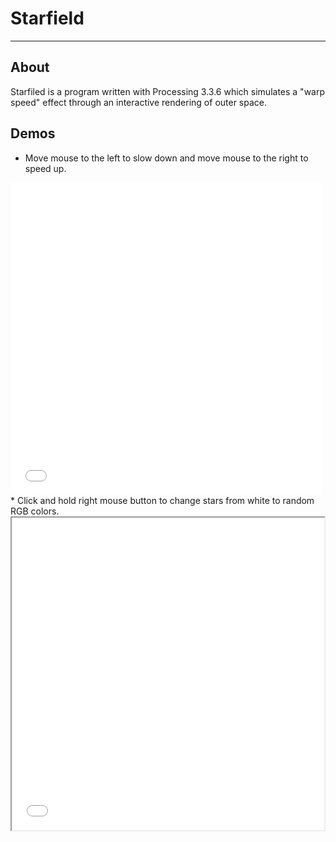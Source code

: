 # Starfield

------

## About
Starfiled is a program written with Processing 3.3.6 which simulates a "warp speed" effect through an interactive rendering of outer space.

## Demos
* Move mouse to the left to slow down and move mouse to the right to speed up.
<iframe width="500" height="500" src="Demos/WhiteStars.mp4" frameborder="0"> </iframe>
* Click and hold right mouse button to change stars from white to random RGB colors.
<iframe width="500" height="500" src="Demos/ColorStars.mp4">
